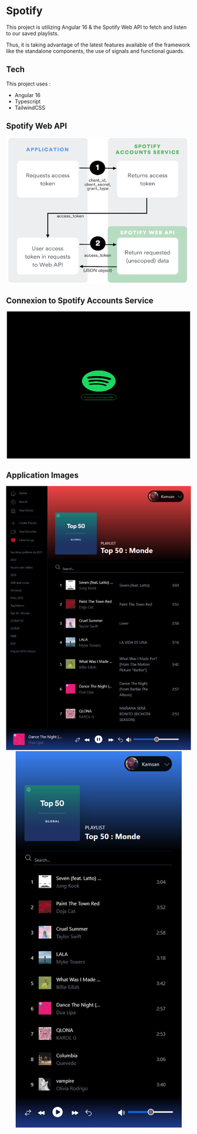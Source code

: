 # Spotify

This project is utilizing Angular 16 & the Spotify Web API to fetch and listen to our saved playlists.

Thus, it is taking advantage of the latest features available of the framework like the standalone components, the use of signals and functional guards.

## Tech

This project uses :
- Angular 16
- Typescript
- TailwindCSS

## Spotify Web API
<p align="center">
    <img src="./src/assets/4.png" alt="" style="height: 400px; width:500px;"/>
</p>

## Connexion to Spotify Accounts Service
<p align="center">
    <img src="./src/assets/1.png" alt="" style="height: 400px; width:500px;"/>
</p>

## Application Images

<p align="center">
    <img src="./src/assets/2.PNG" alt=""/>
    <img src="./src/assets/3.PNG" alt=""/>
</p>

